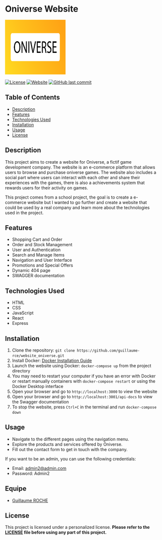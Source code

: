 # Oniverse Website

<img src="./logo.svg" width="200" height="180">

[![License](https://img.shields.io/badge/License-All%20Rights%20Reserved-blue.svg)](LICENSE.md)
[![Website](https://img.shields.io/website?down_color=red&down_message=offline&up_color=green&up_message=online&url=https%3A%2F%2Foniverse.guillaume-rce.com)](https://oniverse.guillaume-rce.com)
[![GitHub last commit](https://img.shields.io/github/last-commit/guillaume-rce/website_oniverse)](https://github.com/guillaume-rce/website_oniverse)

## Table of Contents
- [Description](#description)
- [Features](#features)
- [Technologies Used](#technologies-used)
- [Installation](#installation)
- [Usage](#usage)
- [License](#license)

## Description
This project aims to create a website for Oniverse, a fictif game development company. The website is an e-commerce platform that allows users to browse and purchase oniverse games. The website also includes a social part where users can interact with each other and share their experiences with the games, there is also a achievements system that rewards users for their activity on games.

This project comes from a school project, the goal is to create a e-commerce website but I wanted to go further and create a website that could be used by a real company and learn more about the technologies used in the project.

## Features
- Shopping Cart and Order
- Order and Stock Management
- User and Authentication
- Search and Manage Items
- Navigation and User Interface
- Promotions and Special Offers
- Dynamic 404 page
- SWAGGER documentation

## Technologies Used
- HTML
- CSS
- JavaScript
- React
- Express

## Installation
1. Clone the repository: `git clone https://github.com/guillaume-rce/website_oniverse.git`
2. Install Docker: [Docker Installation Guide](https://docs.docker.com/get-docker/)
3. Launch the website using Docker: `docker-compose up` from the project directory
4. You may need to restart your computer if you have an error with Docker or restart manually containers with `docker-compose restart` or using the Docker Desktop interface
5. Open your browser and go to `http://localhost:3000` to view the website
6. Open your browser and go to `http://localhost:3001/api-docs` to view the Swagger documentation
7. To stop the website, press `Ctrl+C` in the terminal and run `docker-compose down`

## Usage
- Navigate to the different pages using the navigation menu.
- Explore the products and services offered by Oniverse.
- Fill out the contact form to get in touch with the company.

If you want to be an admin, you can use the following credentials:
- Email: admin2@admin.com
- Password: Admin2

## Equipe

- [Guillaume ROCHE](https://github.com/guillaume-rce)

## License
This project is licensed under a personalized license. **Please refer to the [LICENSE](LICENSE.md) file before using any part of this project.**
